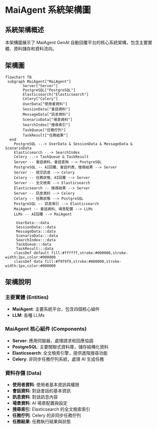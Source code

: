 # MaiAgent 系統架構圖

## 系統架構概述

本架構圖展示了 MaiAgent GenAI 自動回覆平台的核心系統架構，包含主要實體、資料儲存和資料流向。

## 架構圖

```mermaid
flowchart TB
 subgraph MaiAgent["MaiAgent"]
        Server["Server"]
        PostgreSQL["PostgreSQL"]
        Elasticsearch["Elasticsearch"]
        Celery["Celery"]
        UserData["使用者資料"]
        SessionData["會話資料"]
        MessageData["訊息資料"]
        ScenarioData["場景資料"]
        SearchIndex["搜尋索引"]
        TaskQueue["任務佇列"]
        TaskResult["任務結果"]
  end
    PostgreSQL -.-> UserData & SessionData & MessageData & ScenarioData
    Elasticsearch -.-> SearchIndex
    Celery -.-> TaskQueue & TaskResult
    Server -- 會話資料、會話查詢 --> PostgreSQL
    PostgreSQL -- AI回覆、會話列表、搜尋結果 --> Server
    Server -- 提交訊息 --> Celery
    Celery -- 任務狀態、AI回覆 --> Server
    Server -- 全文檢索 --> Elasticsearch
    Elasticsearch -- 搜尋結果 --> Server
    Server -- 訊息資料 --> Celery
    Celery -- 任務狀態 --> PostgreSQL
    PostgreSQL -- 訊息索引 --> Elasticsearch
    MaiAgent -- 會話資料、場景配置 --> LLMs
    LLMs -- AI回覆 --> MaiAgent

     UserData:::data
     SessionData:::data
     MessageData:::data
     ScenarioData:::data
     SearchIndex:::data
     TaskQueue:::data
     TaskResult:::data
    classDef default fill:#ffffff,stroke:#000000,stroke-width:2px,color:#000000
    classDef data fill:#f9f9f9,stroke:#000000,stroke-width:1px,color:#000000

```

## 架構說明

### 主要實體 (Entities)
- **MaiAgent**: 主要系統平台，包含四個核心組件
- **LLM**: 各種 LLMs


### MaiAgent 核心組件 (Components)
- **Server**: 應用伺服器，處理請求和回應協調
- **PostgreSQL**: 主要關聯式資料庫，儲存結構化資料
- **Elasticsearch**: 全文檢索引擎，提供進階搜尋功能
- **Celery**: 非同步任務佇列系統，處理 AI 生成任務

### 資料存儲 (Data)
- **使用者資料**: 使用者基本資訊與權限
- **會話資料**: 對話會話的基本資訊
- **訊息資料**: 對話訊息內容
- **場景資料**: AI 場景配置與設定
- **搜尋索引**: Elasticsearch 的全文檢索索引
- **任務佇列**: Celery 的非同步任務佇列
- **任務結果**: 任務執行結果與狀態
